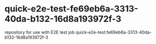# quick-e2e-test-fe69eb6a-3313-40da-b132-16d8a193972f-3
repository for use with E2E test job quick-e2e-test:fe69eb6a-3313-40da-b132-16d8a193972f-3
